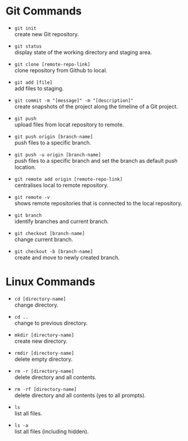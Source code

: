 # Git Commands

- `git init`  
create new Git repository.  

- `git status`  
display state of the working directory and staging area.

- `git clone [remote-repo-link]`  
clone repository from Github to local.  

- `git add [file]`  
add files to staging.  

- `git commit -m "[message]" -m "[description]"`  
create snapshots of the project along the timeline of a Git project.  

- `git push`  
upload files from locat repository to remote.  

- `git push origin [branch-name]`  
push files to a specific branch.  

- `git push -u origin [branch-name]`  
push files to a specific branch and set the branch as default push location.  

- `git remote add origin [remote-repo-link]`  
centralises local to remote repository.  

- `git remote -v`  
shows remote repositories that is connected to the local repository.  

- `git branch`  
identify branches and current branch.  

- `git checkout [branch-name]`  
change current branch.  

- `git checkout -b [branch-name]`  
create and move to newly created branch.  


# Linux Commands

- `cd [directory-name]`  
change directory.  

- `cd ..`  
change to previous directory.  

- `mkdir [directory-name]`  
create new directory.  

- `rmdir [directory-name]`  
delete empty directory.  

- `rm -r [directory-name]`  
delete directory and all contents.  

- `rm -rf [directory-name]`  
delete directory and all contents (yes to all prompts).  

- `ls`  
list all files.  

- `ls -a`  
list all files (including hidden).